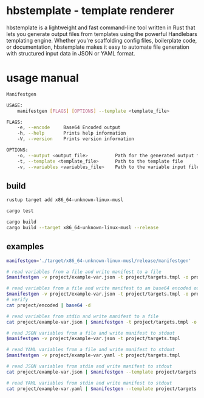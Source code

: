 # hbstemplate - template renderer 
hbstemplate is a lightweight and fast command-line tool written in Rust that lets you generate output files from templates using the powerful Handlebars templating engine. Whether you're scaffolding config files, boilerplate code, or documentation, hbstemplate makes it easy to automate file generation with structured input data in JSON or YAML format.

# usage manual
```bash
Manifestgen 

USAGE:
    manifestgen [FLAGS] [OPTIONS] --template <template_file>

FLAGS:
    -e, --encode     Base64 Encoded output
    -h, --help       Prints help information
    -V, --version    Prints version information

OPTIONS:
    -o, --output <output_file>          Path for the generated output file
    -t, --template <template_file>      Path to the template file
    -v, --variables <variables_file>    Path to the variable input file

```

## build

```bash
rustup target add x86_64-unknown-linux-musl

cargo test

cargo build
cargo build --target x86_64-unknown-linux-musl --release
```

## examples
```bash
manifestgen='./target/x86_64-unknown-linux-musl/release/manifestgen'

# read variables from a file and write manifest to a file
$manifestgen -v project/example-var.json -t project/targets.tmpl -o project/config.yaml

# read variables from a file and write manifest to an base64 encoded output file
$manifestgen -v project/example-var.json -t project/targets.tmpl -o project/encoded --encode
# verify
cat project/encoded | base64 -d

# read variables from stdin and write manifest to a file
cat project/example-var.json | $manifestgen -t project/targets.tmpl -o project/config.yaml

# read JSON variables from a file and write manifest to stdout
$manifestgen -v project/example-var.json -t project/targets.tmpl

# read YAML variables from a file and write manifest to stdout
$manifestgen -v project/example-var.yaml -t project/targets.tmpl

# read JSON variables from stdin and write manifest to stdout
cat project/example-var.json | $manifestgen --template project/targets.tmpl

# read YAML variables from stdin and write manifest to stdout
cat project/example-var.yaml | $manifestgen --template project/targets.tmpl

```

